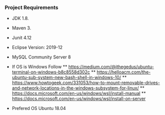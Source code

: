 ### Project Requirements

* JDK 1.8.

* Maven 3.

* Junit 4.12

* Eclipse Version: 2019-12

* MySQL Community Server 8

* If OS is Windows  Follow 
 ** https://medium.com/@jthegedus/ubuntu-terminal-on-windows-b8c8558d302c
 ** https://helloacm.com/the-ubuntu-sub-system-new-bash-shell-in-windows-10/
 ** https://www.howtogeek.com/331053/how-to-mount-removable-drives-and-network-locations-in-the-windows-subsystem-for-linux/
 ** https://docs.microsoft.com/en-us/windows/wsl/install-manual
 ** https://docs.microsoft.com/en-us/windows/wsl/install-on-server
 
* Prefered OS Ubuntu 18.04
